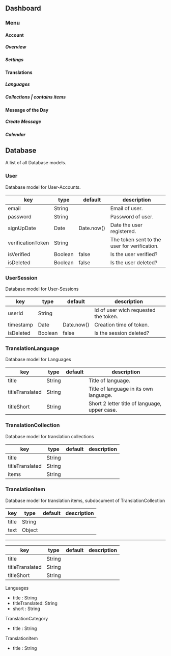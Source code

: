 

## Dashboard

### Menu

#### Account
##### Overview
##### Settings

#### Translations
##### Languages
##### Collections | contains items

#### Message of the Day
##### Create Message
##### Calendar



## Database

A list of all Database models.

### User

Database model for User-Accounts.

| key       			| type      | default 		| description 									|
| --------------------- | --------- | ------------- | --------------------------------------------- |
| email             	| String    |				| Email of user.								|
| password             	| String    |				| Password of user.								|
| signUpDate            | Date      | Date.now()	| Date the user registered.						|
| verificationToken     | String    |				| The token sent to the user for verification.	|
| isVerified            | Boolean   | false			| Is the user verified? 						|
| isDeleted             | Boolean   | false			| Is the user deleted?							|

### UserSession

Database model for User-Sessions

| key       			| type      | default 		| description 									|
| --------------------- | --------- | ------------- | --------------------------------------------- |
| userId            	| String    |				| Id of user wich requested the token.			|
| timestamp         	| Date	    | Date.now()	| Creation time of token.						|
| isDeleted         	| Boolean   | false			| Is the session deleted?						|

### TranslationLanguage

Database model for Languages

| key       			| type      | default 		| description 									|
| --------------------- | --------- | ------------- | --------------------------------------------- |
| title					| String 	|				| Title of language.							|
| titleTranslated		| String	|				| Title of language in its own language.		|
| titleShort			| String	|				| Short 2 letter title of language, upper case.	|

### TranslationCollection

Database model for translation collections

| key       			| type      | default 		| description 									|
| --------------------- | --------- | ------------- | --------------------------------------------- |
| title					| String 	|				| 												|
| titleTranslated		| String	|				|												|
| items					| String	|				|												|

### TranslationItem

Database model for translation items, subdocument of TranslationCollection

| key       			| type      | default 		| description 									|
| --------------------- | --------- | ------------- | --------------------------------------------- |
| title					| String 	|				|												|
| text					| Object	|				|												|



















---





| key       			| type      | default 		| description 									|
| --------------------- | --------- | ------------- | --------------------------------------------- |
| title					| String 	|				|												|
| titleTranslated		| String	|				|												|
| titleShort			| String	|				|												|



Languages
- title : String
- titleTranslated: String
- short : String

TranslationCategory
- title : String

TranslationItem
- title : String